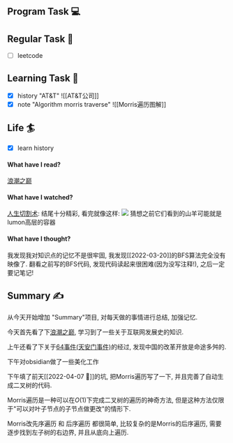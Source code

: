 

## Program Task  💻

## Regular Task  🤡
- [ ] leetcode

## Learning Task 🎯
- [x] history "AT&T" 
	![[AT&T公司]]
- [x] note "Algorithm morris traverse" 
	![[Morris遍历图解]]

## Life 🏄
- [x] learn history
#### What have I read?
[浪潮之巅](x-devonthink-item://3778F62E-BDB4-4CFA-9C63-EFC356ED9882)
#### What have I watched?
[人生切割术](https://movie.douban.com/subject/34885342/): 结尾十分精彩, 看完就像这样:
![](https://img9.doubanio.com/view/group_topic/raw/public/p540471956.jpg)
猜想之前它们看到的山羊可能就是lumon高层的容器
#### What have I thought?
我发现我对知识点的记忆不是很牢固, 我发现[[2022-03-20]]的BFS算法完全没有映像了.
翻看之前写的BFS代码, 发现代码读起来很困难(因为没写注释!), 之后一定要记笔记!

## Summary ✍
从今天开始增加 "Summary"项目, 对每天做的事情进行总结, 加强记忆.

今天首先看了下[浪潮之巅](x-devonthink-item://3778F62E-BDB4-4CFA-9C63-EFC356ED9882), 学习到了一些关于互联网发展史的知识.

上午还看了下关于[64事件(天安门事件)](https://zh.wikipedia.org/zh-hans/%E5%85%AD%E5%9B%9B%E4%BA%8B%E4%BB%B6)的经过, 发现中国的改革开放是命途多舛的.

下午对obsidian做了一些美化工作

下午填了前天[[2022-04-07 📅]]的坑, 把Morris遍历写了一下, 并且完善了自动生成二叉树的代码.

Morris遍历是一种可以在$O(1)$下完成二叉树的遍历的神奇方法, 但是这种方法仅限于"可以对叶子节点的子节点做更改"的情形下.

Morris改先序遍历 和 后序遍历 都很简单, 比较复杂的是Morris的后序遍历, 需要逐步找到左子树的右边界, 并且从底向上遍历.




